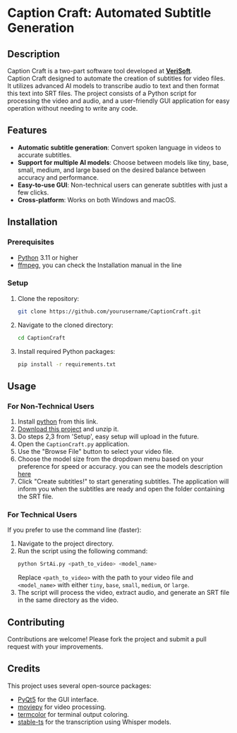 # Caption Craft: Automated Subtitle Generation

## Description
Caption Craft is a two-part software tool developed at [**VeriSoft**](https://verisoft.co.il/). <br />
Caption Craft designed to automate the creation of subtitles for video files. It utilizes advanced AI models to transcribe audio to text and then format this text into SRT files. The project consists of a Python script for processing the video and audio, and a user-friendly GUI application for easy operation without needing to write any code.

## Features
- **Automatic subtitle generation**: Convert spoken language in videos to accurate subtitles.
- **Support for multiple AI models**: Choose between models like tiny, base, small, medium, and large based on the desired balance between accuracy and performance.
- **Easy-to-use GUI**: Non-technical users can generate subtitles with just a few clicks.
- **Cross-platform**: Works on both Windows and macOS.

## Installation

### Prerequisites
- [Python] 3.11 or higher
- [ffmpeg](https://phoenixnap.com/kb/ffmpeg-windows), you can check the Installation manual in the line

### Setup
1. Clone the repository:
   ```bash
   git clone https://github.com/yourusername/CaptionCraft.git
   ```
2. Navigate to the cloned directory:
   ```bash
   cd CaptionCraft
   ```
3. Install required Python packages:
   ```bash
   pip install -r requirements.txt
   ```

## Usage

### For Non-Technical Users
1. Install [python] from this link.
2. [Download this project](https://github.com/RoyAlfi/CaptionCraft/archive/refs/heads/main.zip) and unzip it.
3. Do steps 2,3 from 'Setup', easy setup will upload in the future.
4. Open the `CaptionCraft.py` application.
5. Use the "Browse File" button to select your video file.
6. Choose the model size from the dropdown menu based on your preference for speed or accuracy.
you can see the models description [here](https://github.com/openai/whisper/blob/main/model-card.md)
7. Click "Create subtitles!" to start generating subtitles. The application will inform you when the subtitles are ready and open the folder containing the SRT file.

### For Technical Users
If you prefer to use the command line (faster):
1. Navigate to the project directory.
2. Run the script using the following command:
   ```bash
   python SrtAi.py <path_to_video> <model_name>
   ```
   Replace `<path_to_video>` with the path to your video file and `<model_name>` with either `tiny`, `base`, `small`, `medium`, or `large`.
3. The script will process the video, extract audio, and generate an SRT file in the same directory as the video.

## Contributing
Contributions are welcome! Please fork the project and submit a pull request with your improvements.


## Credits
This project uses several open-source packages:
- [PyQt5] for the GUI interface.
- [moviepy] for video processing.
- [termcolor] for terminal output coloring.
- [stable-ts] for the transcription using Whisper models.

[//]: #
[Python]: <https://www.python.org/downloads/>
[PyQt5]:<https://pypi.org/project/PyQt5/>
[moviepy]:<https://pypi.org/project/moviepy/>
[termcolor]:<https://pypi.org/project/termcolor/>
[stable-ts]: <https://pypi.org/project/stable-ts/1.4.0/>

